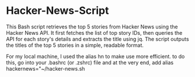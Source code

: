 # Hacker-News-Script
This Bash script retrieves the top 5 stories from Hacker News using the Hacker News API. It first fetches the list of top story IDs, then queries the API for each story's details and extracts the title using jq. The script outputs the titles of the top 5 stories in a simple, readable format.

For my local machine, I used the alias hn to make use more efficient. 
  to do this, go into your .bashrc (or .zshrc) file and at the very end, add alias hackernews="~/hacker-news.sh 
